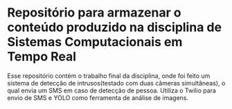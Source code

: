 # Repositório para armazenar o conteúdo produzido na disciplina de Sistemas Computacionais em Tempo Real

Esse repositório contém o trabalho final da disciplina, onde foi feito um sistema de detecção de intrusos(testado com duas câmeras simultâneas), o qual envia um SMS em caso de detecção de pessoa. Utiliza o Twilio para envio de SMS e YOLO como ferramenta de análise de imagens.